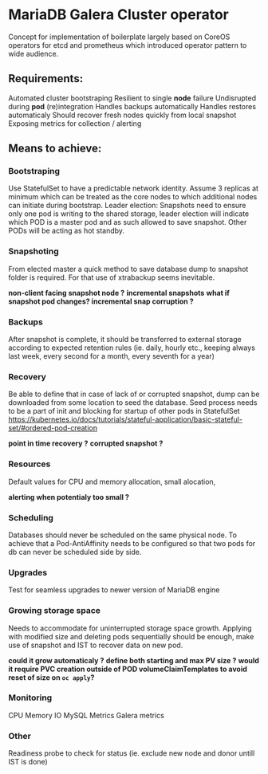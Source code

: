 # MariaDB Galera Cluster operator

Concept for implementation of boilerplate largely based on CoreOS operators for etcd and prometheus which introduced operator pattern to wide audience.

## Requirements:

Automated cluster bootstraping
Resilient to single __node__ failure
Undisrupted during __pod__ (re)integration
Handles backups automatically
Handles restores automaticaly
Should recover fresh nodes quickly from local snapshot
Exposing metrics for collection / alerting

## Means to achieve:


### Bootstraping

Use StatefulSet to have a predictable network identity. Assume 3 replicas at minimum which can be treated as the core nodes to which additional nodes can initiate during bootstrap.
Leader election:
Snapshots need to ensure only one pod is writing to the shared storage, leader election will indicate which POD is a master pod and as such allowed to save snapshot. Other PODs will be acting as hot standby.

### Snapshoting

From elected master a quick method to save database dump to snapshot folder is required. For that use of xtrabackup seems inevitable.

  __non-client facing snapshot node ?__
  __incremental snapshots__
  __what if snapshot pod changes? incremental snap corruption ?__

### Backups

After snapshot is complete, it should be transferred to external storage according to expected retention rules 
(ie. daily, hourly etc., keeping always last week, every second for a month, every seventh for a year)

### Recovery

Be able to define that in case of lack of or corrupted snapshot, dump can be downloaded from some location 
to seed the database. Seed process needs to be a part of init and blocking for startup of other pods in StatefulSet 
https://kubernetes.io/docs/tutorials/stateful-application/basic-stateful-set/#ordered-pod-creation

  __point in time recovery ?__
  __corrupted snapshot ?__

### Resources

Default values for CPU and memory allocation, small alocation, 

  __alerting when potentialy too small ?__

### Scheduling

Databases should never be scheduled on the same physical node. To achieve that a Pod-AntiAffinity needs 
to be configured so that two pods for db can never be scheduled side by side.

### Upgrades

Test for seamless upgrades to newer version of MariaDB engine

### Growing storage space

Needs to accommodate for uninterrupted storage space growth. Applying with modified size and deleting pods 
sequentially should be enough, make use of snapshot and IST to recover data on new pod.

  __could it grow automaticaly ?__
  __define both starting and max PV size ?__
  __would it require PVC creation outside of POD volumeClaimTemplates to avoid reset of size on `oc apply`?__

### Monitoring

CPU
Memory
IO
MySQL Metrics
Galera metrics

### Other

Readiness probe to check for status (ie. exclude new node and donor untill IST is done)

